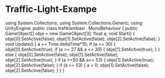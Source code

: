 # Traffic-Light-Exampe
using System.Collections; using System.Collections.Generic; using UnityEngine;  public class trafiklambasi : MonoBehaviour {     public GameObject[] obje = new GameObject[3];     float a;     void Start()     {         obje[0].SetActive(false);         obje[1].SetActive(false);         obje[2].SetActive(false);     }     void Update()     {         a += Time.deltaTime*10;         if (a &lt;= 30)         {             obje[0].SetActive(true);              if (a >= 27 &amp;&amp; a &lt;= 30)             {                 obje[1].SetActive(true);             }         }         else         {             obje[0].SetActive(false);             obje[1].SetActive(false);             obje[2].SetActive(true);         }          if (a >=50 &amp;&amp; a&lt;= 53)         {             obje[1].SetActive(true);             obje[2].SetActive(false);         }          if (a >= 53)         {             a = 0;             obje[1].SetActive(false);             obje[2].SetActive(false);         }     } }
